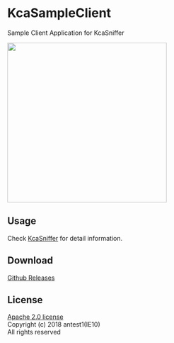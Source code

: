 # KcaSampleClient
Sample Client Application for KcaSniffer

<img src="https://upload.cc/i/5RsFwA.jpg" width="360">

Usage
-------
Check [KcaSniffer](https://github.com/antest1/KcaSniffer) for detail information.

Download
-------
[Github Releases](https://github.com/antest1/KcaSampleClient/releases)

License
-------
[Apache 2.0 license](http://www.apache.org/licenses/LICENSE-2.0)  
Copyright (c) 2018 antest1(IE10)  
All rights reserved
